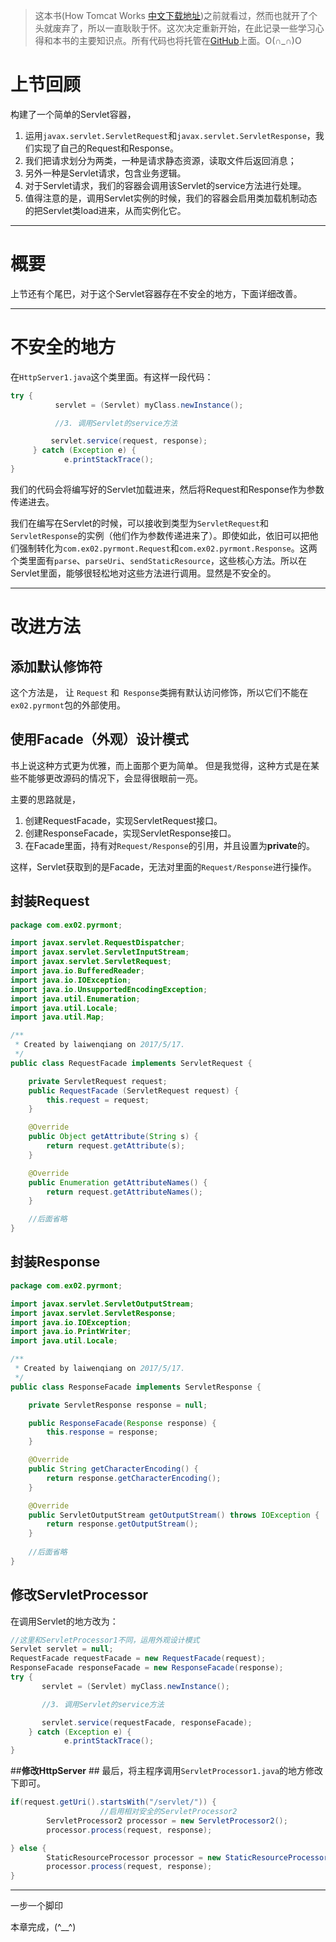 > 这本书(How Tomcat Works [中文下载地址](https://github.com/laiwenqiang/HowTomcatWorks/blob/master/doc/how%20tomcat%20works中文版.pdf))之前就看过，然而也就开了个头就废弃了，所以一直耿耿于怀。这次决定重新开始，在此记录一些学习心得和本书的主要知识点。所有代码也将托管在[GitHub](https://github.com/laiwenqiang/HowTomcatWorks)上面。O(∩_∩)O

# **上节回顾** #
构建了一个简单的Servlet容器，

1. 运用``` javax.servlet.ServletRequest ```和``` javax.servlet.ServletResponse ```，我们实现了自己的Request和Response。
2. 我们把请求划分为两类，一种是请求静态资源，读取文件后返回消息；
3. 另外一种是Servlet请求，包含业务逻辑。
4. 对于Servlet请求，我们的容器会调用该Servlet的service方法进行处理。
5. 值得注意的是，调用Servlet实例的时候，我们的容器会启用类加载机制动态的把Servlet类load进来，从而实例化它。

---

# **概要** #
上节还有个尾巴，对于这个Servlet容器存在不安全的地方，下面详细改善。

---

# **不安全的地方** #
在``` HttpServer1.java ```这个类里面。有这样一段代码：
``` java
try {
	      servlet = (Servlet) myClass.newInstance();

	      //3. 调用Servlet的service方法

	     servlet.service(request, response);
     } catch (Exception e) {
            e.printStackTrace();
}
```
我们的代码会将编写好的Servlet加载进来，然后将Request和Response作为参数传递进去。

我们在编写在Servlet的时候，可以接收到类型为``` ServletRequest ```和``` ServletResponse ```的实例（他们作为参数传递进来了）。即使如此，依旧可以把他们强制转化为``` com.ex02.pyrmont.Request ```和``` com.ex02.pyrmont.Response ```。这两个类里面有``` parse ```、``` parseUri ```、``` sendStaticResource ```，这些核心方法。所以在Servlet里面，能够很轻松地对这些方法进行调用。显然是不安全的。

---

# **改进方法** #
## **添加默认修饰符** ##
这个方法是，
让 ``` Request ``` 和``` Response```类拥有默认访问修饰，所以它们不能在``` ex02.pyrmont ```包的外部使用。

## **使用Facade（外观）设计模式** ##

书上说这种方式更为优雅，而上面那个更为简单。
但是我觉得，这种方式是在某些不能够更改源码的情况下，会显得很眼前一亮。

主要的思路就是，

1. 创建RequestFacade，实现ServletRequest接口。
2. 创建ResponseFacade，实现ServletResponse接口。
3. 在Facade里面，持有对``` Request/Response ```的引用，并且设置为**private**的。

这样，Servlet获取到的是Facade，无法对里面的``` Request/Response ```进行操作。



## **封装Request** ##
``` java
package com.ex02.pyrmont;

import javax.servlet.RequestDispatcher;
import javax.servlet.ServletInputStream;
import javax.servlet.ServletRequest;
import java.io.BufferedReader;
import java.io.IOException;
import java.io.UnsupportedEncodingException;
import java.util.Enumeration;
import java.util.Locale;
import java.util.Map;

/**
 * Created by laiwenqiang on 2017/5/17.
 */
public class RequestFacade implements ServletRequest {

    private ServletRequest request;
    public RequestFacade (ServletRequest request) {
        this.request = request;
    }

    @Override
    public Object getAttribute(String s) {
        return request.getAttribute(s);
    }

    @Override
    public Enumeration getAttributeNames() {
        return request.getAttributeNames();
    }

    //后面省略
}
```

## **封装Response** ##
``` java
package com.ex02.pyrmont;

import javax.servlet.ServletOutputStream;
import javax.servlet.ServletResponse;
import java.io.IOException;
import java.io.PrintWriter;
import java.util.Locale;

/**
 * Created by laiwenqiang on 2017/5/17.
 */
public class ResponseFacade implements ServletResponse {

    private ServletResponse response = null;

    public ResponseFacade(Response response) {
        this.response = response;
    }

    @Override
    public String getCharacterEncoding() {
        return response.getCharacterEncoding();
    }

    @Override
    public ServletOutputStream getOutputStream() throws IOException {
        return response.getOutputStream();
    }
    
	//后面省略
}
```
## **修改ServletProcessor** ##
在调用Servlet的地方改为：
``` java
//这里和ServletProcessor1不同，运用外观设计模式
Servlet servlet = null;
RequestFacade requestFacade = new RequestFacade(request);
ResponseFacade responseFacade = new ResponseFacade(response);
try {
       servlet = (Servlet) myClass.newInstance();

       //3. 调用Servlet的service方法

       servlet.service(requestFacade, responseFacade);
    } catch (Exception e) {
            e.printStackTrace();
}

```
##**修改HttpServer** ##
最后，将主程序调用``` ServletProcessor1.java ```的地方修改下即可。
``` java
if(request.getUri().startsWith("/servlet/")) {
                    //启用相对安全的ServletProcessor2
        ServletProcessor2 processor = new ServletProcessor2();
		processor.process(request, response);

} else {
		StaticResourceProcessor processor = new StaticResourceProcessor();
		processor.process(request, response);
}
```

---
一步一个脚印

本章完成，(^__^)